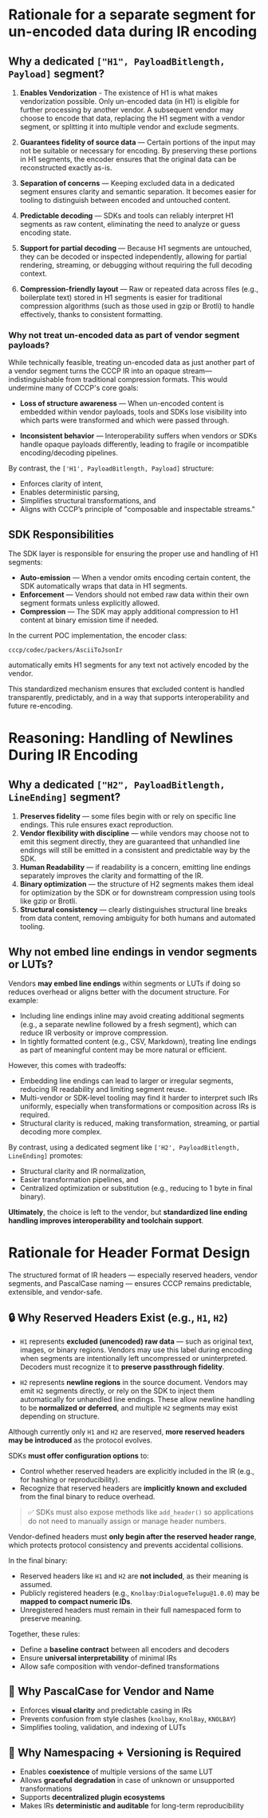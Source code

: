 # Rationale for a separate segment for un-encoded data during IR encoding

## Why a dedicated `["H1", PayloadBitlength, Payload]` segment?

1. **Enables Vendorization** - The existence of H1 is what makes vendorization possible. Only un-encoded data (in H1) is eligible for further processing by another vendor. A subsequent vendor may choose to encode that data, replacing the H1 segment with a vendor segment, or splitting it into multiple vendor and exclude segments.

2. **Guarantees fidelity of source data** — Certain portions of the input may not be suitable or necessary for encoding. By preserving these portions in H1 segments, the encoder ensures that the original data can be reconstructed exactly as-is.

3. **Separation of concerns** — Keeping excluded data in a dedicated segment ensures clarity and semantic separation. It becomes easier for tooling to distinguish between encoded and untouched content.

4. **Predictable decoding** — SDKs and tools can reliably interpret H1 segments as raw content, eliminating the need to analyze or guess encoding state.

5. **Support for partial decoding** — Because H1 segments are untouched, they can be decoded or inspected independently, allowing for partial rendering, streaming, or debugging without requiring the full decoding context.

6. **Compression-friendly layout** — Raw or repeated data across files (e.g., boilerplate text) stored in H1 segments is easier for traditional compression algorithms (such as those used in gzip or Brotli) to handle effectively, thanks to consistent formatting.

### Why not treat un-encoded data as part of vendor segment payloads?

While technically feasible, treating un-encoded data as just another part of a vendor segment turns the CCCP IR into an opaque stream—indistinguishable from traditional compression formats. This would undermine many of CCCP's core goals:

* **Loss of structure awareness** — When un-encoded content is embedded within vendor payloads, tools and SDKs lose visibility into which parts were transformed and which were passed through.

* **Inconsistent behavior** — Interoperability suffers when vendors or SDKs handle opaque payloads differently, leading to fragile or incompatible encoding/decoding pipelines.

By contrast, the `['H1', PayloadBitlength, Payload]` structure:

* Enforces clarity of intent,
* Enables deterministic parsing,
* Simplifies structural transformations, and
* Aligns with CCCP’s principle of "composable and inspectable streams."

## SDK Responsibilities

The SDK layer is responsible for ensuring the proper use and handling of H1 segments:

* **Auto-emission** — When a vendor omits encoding certain content, the SDK automatically wraps that data in H1 segments.
* **Enforcement** — Vendors should not embed raw data within their own segment formats unless explicitly allowed.
* **Compression** — The SDK may apply additional compression to H1 content at binary emission time if needed.

In the current POC implementation, the encoder class:

```
cccp/codec/packers/AsciiToJsonIr
```

automatically emits H1 segments for any text not actively encoded by the vendor.

This standardized mechanism ensures that excluded content is handled transparently, predictably, and in a way that supports interoperability and future re-encoding.

# Reasoning: Handling of Newlines During IR Encoding

## Why a dedicated `["H2", PayloadBitlength, LineEnding]` segment?

1. **Preserves fidelity** — some files begin with or rely on specific line endings. This rule ensures exact reproduction.
2. **Vendor flexibility with discipline** — while vendors may choose not to emit this segment directly, they are guaranteed that unhandled line endings will still be emitted in a consistent and predictable way by the SDK.
3. **Human Readability** — if readability is a concern, emitting line endings separately improves the clarity and formatting of the IR.
4. **Binary optimization** — the structure of H2 segments makes them ideal for optimization by the SDK or for downstream compression using tools like gzip or Brotli.
5. **Structural consistency** — clearly distinguishes structural line breaks from data content, removing ambiguity for both humans and automated tooling.

## Why not embed line endings in vendor segments or LUTs?

Vendors **may embed line endings** within segments or LUTs if doing so reduces overhead or aligns better with the document structure. For example:

* Including line endings inline may avoid creating additional segments (e.g., a separate newline followed by a fresh segment), which can reduce IR verbosity or improve compression.
* In tightly formatted content (e.g., CSV, Markdown), treating line endings as part of meaningful content may be more natural or efficient.

However, this comes with tradeoffs:

* Embedding line endings can lead to larger or irregular segments, reducing IR readability and limiting segment reuse.
* Multi-vendor or SDK-level tooling may find it harder to interpret such IRs uniformly, especially when transformations or composition across IRs is required.
* Structural clarity is reduced, making transformation, streaming, or partial decoding more complex.

By contrast, using a dedicated segment like `['H2', PayloadBitlength, LineEnding]` promotes:

* Structural clarity and IR normalization,
* Easier transformation pipelines, and
* Centralized optimization or substitution (e.g., reducing to 1 byte in final binary).

**Ultimately**, the choice is left to the vendor, but **standardized line ending handling improves interoperability and toolchain support**.

# Rationale for Header Format Design

The structured format of IR headers — especially reserved headers, vendor segments, and PascalCase naming — ensures CCCP remains predictable, extensible, and vendor-safe.

## 🔒 Why Reserved Headers Exist (e.g., `H1`, `H2`)

* `H1` represents **excluded (unencoded) raw data** — such as original text, images, or binary regions.
  Vendors may use this label during encoding when segments are intentionally left uncompressed or uninterpreted.
  Decoders must recognize it to **preserve passthrough fidelity**.

* `H2` represents **newline regions** in the source document.
  Vendors may emit `H2` segments directly, or rely on the SDK to inject them automatically for unhandled line endings.
  These allow newline handling to be **normalized or deferred**, and multiple `H2` segments may exist depending on structure.

Although currently only `H1` and `H2` are reserved, **more reserved headers may be introduced** as the protocol evolves.

SDKs **must offer configuration options** to:

* Control whether reserved headers are explicitly included in the IR (e.g., for hashing or reproducibility).
* Recognize that reserved headers are **implicitly known and excluded** from the final binary to reduce overhead.

> ✅ SDKs must also expose methods like `add_header()` so applications do not need to manually assign or manage header numbers.

Vendor-defined headers must **only begin after the reserved header range**, which protects protocol consistency and prevents accidental collisions.

In the final binary:

* Reserved headers like `H1` and `H2` are **not included**, as their meaning is assumed.
* Publicly registered headers (e.g., `Knolbay:DialogueTelugu@1.0.0`) may be **mapped to compact numeric IDs**.
* Unregistered headers must remain in their full namespaced form to preserve meaning.

Together, these rules:

* Define a **baseline contract** between all encoders and decoders
* Ensure **universal interpretability** of minimal IRs
* Allow safe composition with vendor-defined transformations

## 📐 Why PascalCase for Vendor and Name

* Enforces **visual clarity** and predictable casing in IRs
* Prevents confusion from style clashes (`knolbay`, `KnolBay`, `KNOLBAY`)
* Simplifies tooling, validation, and indexing of LUTs

## 🔄 Why Namespacing + Versioning is Required

* Enables **coexistence** of multiple versions of the same LUT
* Allows **graceful degradation** in case of unknown or unsupported transformations
* Supports **decentralized plugin ecosystems**
* Makes IRs **deterministic and auditable** for long-term reproducibility
